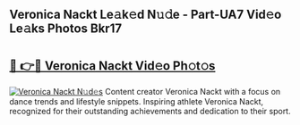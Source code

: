 ## Veronica Nackt Le𝚊k𝚎d N𝚞𝚍e - Part-UA7 Vid𝚎o Le𝚊ks Photos Bkr17

# <h2><a href="http://fb74c9c.evod.top/?m=Veronica+Nackt">🔗 👉🔴 Veronica Nackt Vid𝚎o Ph𝚘t𝚘s</a></h2>

[![Veronica Nackt N𝚞d𝚎s](https://i.imgur.com/8V9OHl7.gif)](http://fb74c9c.evod.top/?m=Veronica+Nackt)
Content creator Veronica Nackt with a focus on dance trends and lifestyle snippets. Inspiring athlete Veronica Nackt, recognized for their outstanding achievements and dedication to their sport. 
